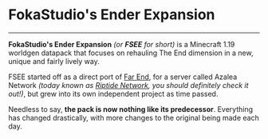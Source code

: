 # FokaStudio's Ender Expansion

<hr>

**FokaStudio's Ender Expansion** *(or **FSEE** for short)* is a Minecraft 1.19 worldgen datapack that focuses on rehauling The End dimension in a new, unique and fairly lively way.

FSEE started off as a direct port of [Far End](https://www.planetminecraft.com/data-pack/far-end-ender-expansion-datapack-v0-1/), for a server called Azalea Network *(today known as [Riptide Network](https://info.riptide-mc.network/), you should definitely check it out!)*, but grew into its own independent project as time passed.

Needless to say, **the pack is now nothing like its predecessor**. Everything has changed drastically, with more changes to the original being made each day.
